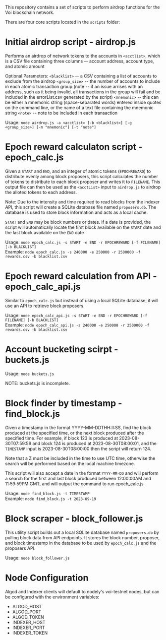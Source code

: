 This repository contains a set of scripts to perform airdrop functions for the Voi blockchain network.

There are four core scripts located in the `scripts` folder:

# Initial airdrop script - airdrop.js
Performs an airdrop of network tokens to the accounts in `<acctlist>`,
which is a CSV file containing three columns -- account address, account type, and atomic amount

Optional Parameters:
`<blacklist>` -- a CSV containing a list of accounts to exclude from the airdrop
`<group_size>` -- the number of accounts to include in each atomic transaction group
(note -- if an issue arrises with an address, such as it being invalid, all transactions
in the group will fail and be included in the errorList.csv generated by the script)
`<mnemonic>` -- this can be either a mnemonic string (space-separated words) entered inside quotes
on the command line, or the name of a text file containing the mnemonic string
`<note>` -- note to be included in each transaction

Usage: `node airdrop.js -a <acctlist> [-b <blacklist>] [-g <group_size>] [-m "mnemonic"] [-t "note"]`

# Epoch reward calculaton script - epoch_calc.js

Given a `START` and `END`, and an integer of atomic tokens
(`EPOCHREWARD`) to distribute evenly among block proposers, this script calculates the number of tokens
to distribute to each block proposer and writes it to `FILENAME`. This output file can then be used
as the `<acctList>` input to `airdrop.js` to airdrop the alloted tokens to each address.

Note: Due to the intensity and time required to read blocks from the indexer API,
this script will create a SQLite database file named `proposers.db`.
The database is used to store block information and acts as a local cache.

`START` and `END` may be block numbers or dates. If a date is provided, the script will automatically
locate the first block available on the `START` date and the last block available on the `END` date

Usage: `node epoch_calc.js -s START -e END -r EPOCHREWARD [-f FILENAME] [-b BLACKLIST]`  
Example: `node epoch_calc.js -s 240000 -e 250000 -r 2500000 -f rewards.csv -b blacklist.csv`

# Epoch reward calculation from API - epoch_calc_api.js

Similar to `epoch_calc.js` but instead of using a local SQLite database, it will
use an API to retrieve block proposers.

Usage: `node epoch_calc_api.js -s START -e END -r EPOCHREWARD [-f FILENAME] [-b BLACKLIST]`  
Example: `node epoch_calc_api.js -s 240000 -e 250000 -r 2500000 -f rewards.csv -b blacklist.csv`

# Account bucketing scirpt - buckets.js

Usage: `node buckets.js`

NOTE: buckets.js is incomplete. 

# Block finder by timestamp - find_block.js

Given a timestamp in the format YYYY-MM-DDTHH:II:SS, find the block produced at the specified time,
or the next block produced after the specified time. For example, if block 123 is produced at 2023-08-30T07:59:59
and block 124 is produced at 2023-08-30T08:00:01, and the `TIMESTAMP` input is 2023-08-30T08:00:00 then the script
will return 124.

Note that a Z must be included in the time to use UTC time, otherwise the search will be performed based on the
local machine timezone.

This script will also accept a date in the format `YYYY-MM-DD` and will perform a search for the first and last
block produced between 12:00:00AM and 11:59:59PM GMT, and will output the command to run epoch_calc.js

Usage: `node find_block.js -t TIMESTAMP`  
Example: `node find_block.js -t 2023-09-19`

# Block scraper - block_follower.js

This utility script builds out a local SQLite database named `proposers.db` by pulling block data from API endpoints.
It stores the block number, proposer, and block timestamp in the database to be used by `epoch_calc.js` and the
proposers API.

Usage: `node block_follower.js`

# Node Configuration

Algod and Indexer clients will default to nodely's voi-testnet nodes, but can be configured with the environment variables:
- ALGOD_HOST
- ALGOD_PORT
- ALGOD_TOKEN
- INDEXER_HOST
- INDEXER_PORT
- INDEXER_TOKEN
